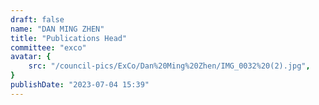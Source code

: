 ```yaml
---
draft: false
name: "DAN MING ZHEN"
title: "Publications Head"
committee: "exco"
avatar: {
    src: "/council-pics/ExCo/Dan%20Ming%20Zhen/IMG_0032%20(2).jpg",
}
publishDate: "2023-07-04 15:39"
---
```

